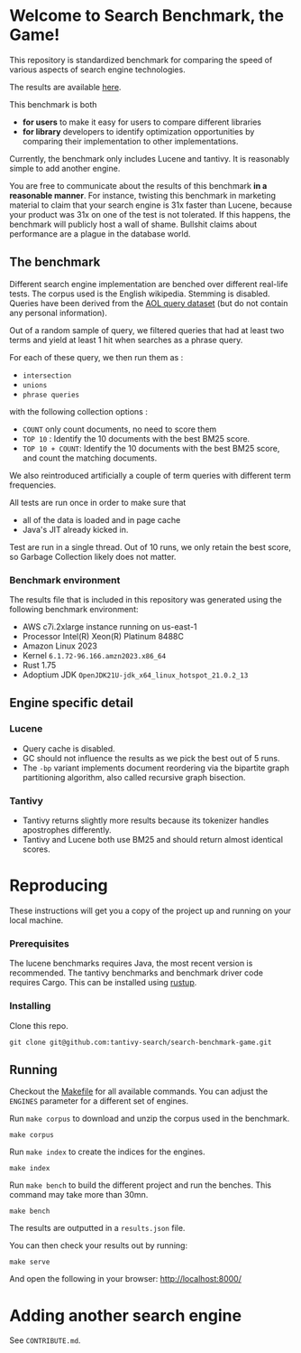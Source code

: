 
# Welcome to Search Benchmark, the Game!

This repository is standardized benchmark for comparing the speed of various
aspects of search engine technologies.

The results are available [here](https://tantivy-search.github.io/bench/).

This benchmark is both
- **for users** to make it easy for users to compare different libraries
- **for library** developers to identify optimization opportunities by comparing
their implementation to other implementations.

Currently, the benchmark only includes Lucene and tantivy.
It is reasonably simple to add another engine.

You are free to communicate about the results of this benchmark **in
a reasonable manner**.
For instance, twisting this benchmark in marketing material to claim that your search engine is 31x faster than Lucene,
because your product was 31x on one of the test is not tolerated. If this happens, the benchmark will publicly
host a wall of shame.
Bullshit claims about performance are a plague in the database world.


## The benchmark

Different search engine implementation are benched over different real-life tests.
The corpus used is the English wikipedia. Stemming is disabled. Queries have been derived
 from the [AOL query dataset](https://en.wikipedia.org/wiki/AOL_search_data_leak)
 (but do not contain any personal information).

Out of a random sample of query, we filtered queries that had at least two terms and yield at least 1 hit when searches as
a phrase query.

For each of these query, we then run them as :
- `intersection`
- `unions`
- `phrase queries`

with the following collection options :
- `COUNT` only count documents, no need to score them
- `TOP 10` : Identify the 10 documents with the best BM25 score.
- `TOP 10 + COUNT`: Identify the 10  documents with the best BM25 score, and count the matching documents.

We also reintroduced artificially a couple of term queries with different term frequencies.

All tests are run once in order to make sure that
- all of the data is loaded and in page cache
- Java's JIT already kicked in.

Test are run in a single thread.
Out of 10 runs, we only retain the best score, so Garbage Collection likely does not matter.

### Benchmark environment

The results file that is included in this repository was generated using the following benchmark
environment:
 - AWS c7i.2xlarge instance running on us-east-1
 - Processor Intel(R) Xeon(R) Platinum 8488C
 - Amazon Linux 2023
 - Kernel `6.1.72-96.166.amzn2023.x86_64`
 - Rust 1.75
 - Adoptium JDK `OpenJDK21U-jdk_x64_linux_hotspot_21.0.2_13`

## Engine specific detail

### Lucene

- Query cache is disabled.
- GC should not influence the results as we pick the best out of 5 runs.
- The `-bp` variant implements document reordering via the bipartite graph partitioning algorithm, also called recursive graph bisection.

### Tantivy

- Tantivy returns slightly more results because its tokenizer handles apostrophes differently.
- Tantivy and Lucene both use BM25 and should return almost identical scores.


# Reproducing

These instructions will get you a copy of the project up and running on your local machine.

### Prerequisites

The lucene benchmarks requires Java, the most recent version is recommended.
The tantivy benchmarks and benchmark driver code requires Cargo. This can be installed using [rustup](https://www.rustup.rs/).

### Installing

Clone this repo.

```
git clone git@github.com:tantivy-search/search-benchmark-game.git
```

## Running

Checkout the [Makefile](Makefile) for all available commands. You can adjust the `ENGINES` parameter for a different set of engines.

Run `make corpus` to download and unzip the corpus used in the benchmark.
```
make corpus
```

Run `make index` to create the indices for the engines.

```
make index
```

Run `make bench` to build the different project and run the benches.
This command may take more than 30mn.

```
make bench
```

The results are outputted in a `results.json` file.

You can then check your results out by running:

```
make serve
```

And open the following in your browser: [http://localhost:8000/](http://localhost:8000/)


# Adding another search engine

See `CONTRIBUTE.md`.

